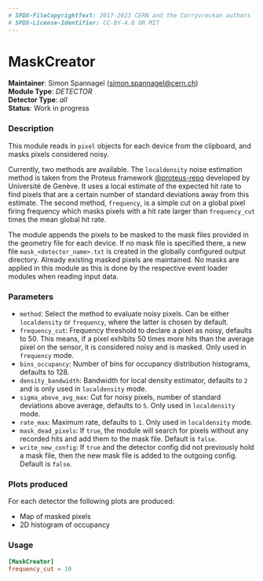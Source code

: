 ```yaml
---
# SPDX-FileCopyrightText: 2017-2023 CERN and the Corryvreckan authors
# SPDX-License-Identifier: CC-BY-4.0 OR MIT
---
```

# MaskCreator
**Maintainer**: Simon Spannagel (<simon.spannagel@cern.ch>)  
**Module Type**: *DETECTOR*  
**Detector Type**: *all*  
**Status**: Work in progress

### Description
This module reads in `pixel` objects for each device from the clipboard, and masks pixels considered noisy.

Currently, two methods are available. The `localdensity` noise estimation method is taken from the Proteus framework [@proteus-repo] developed by Université de Genève.
It uses a local estimate of the expected hit rate to find pixels that are a certain number of standard deviations away from this estimate.
The second method, `frequency`, is a simple cut on a global pixel firing frequency which masks pixels with a hit rate larger than `frequency_cut` times the mean global hit rate.

The module appends the pixels to be masked to the mask files provided in the geometry file for each device.
If no mask file is specified there, a new file `mask_<detector_name>.txt` is created in the globally configured output directory.
Already existing masked pixels are maintained.
No masks are applied in this module as this is done by the respective event loader modules when reading input data.

### Parameters
* `method`: Select the method to evaluate noisy pixels. Can be either `localdensity` or `frequency`, where the latter is chosen by default.
* `frequency_cut`: Frequency threshold to declare a pixel as noisy, defaults to 50. This means, if a pixel exhibits 50 times more hits than the average pixel on the sensor, it is considered noisy and is masked. Only used in `frequency` mode.
* `bins_occupancy`: Number of bins for occupancy distribution histograms, defaults to 128.
* `density_bandwidth`: Bandwidth for local density estimator, defaults to `2` and is only used in `localdensity` mode.
* `sigma_above_avg_max`: Cut for noisy pixels, number of standard deviations above average, defaults to `5`. Only used in `localdensity` mode.
* `rate_max`: Maximum rate, defaults to `1`. Only used in `localdensity` mode.
* `mask_dead_pixels`: If `true`, the module will search for pixels without any recorded hits and add them to the mask file. Default is `false`.
* `write_new_config`: If `true` and the detector config did not previously hold a mask file, then the new mask file is added to the outgoing config. Default is `false`.

### Plots produced
For each detector the following plots are produced:

* Map of masked pixels
* 2D histogram of occupancy

### Usage
```toml
[MaskCreator]
frequency_cut = 10
```

[@proteus-repo]: https://gitlab.cern.ch/proteus/proteus
